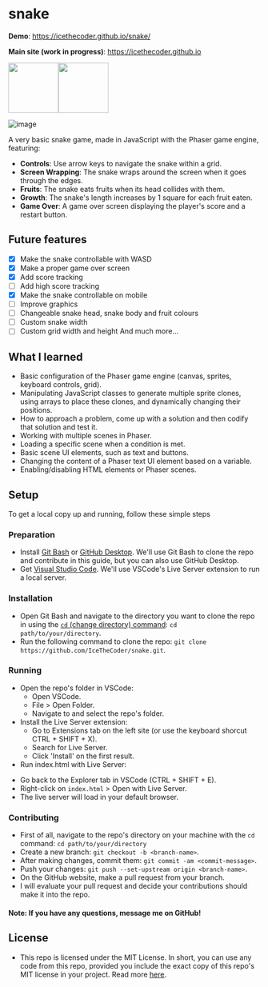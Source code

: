 # snake
**Demo**: https://icethecoder.github.io/snake/

**Main site (work in progress)**: https://icethecoder.github.io

<img src="https://raw.githubusercontent.com/bablubambal/All_logo_and_pictures/1ac69ce5fbc389725f16f989fa53c62d6e1b4883/social%20icons/html5.svg" height="100"><img src="https://raw.githubusercontent.com/bablubambal/All_logo_and_pictures/1ac69ce5fbc389725f16f989fa53c62d6e1b4883/social%20icons/javascript.svg" height="100">

![image](https://github.com/IceTheCoder/snake/assets/115871297/ad5fcd72-957a-44f1-9010-3a0edd070e70)

A very basic snake game, made in JavaScript with the Phaser game engine, featuring:
* **Controls**: Use arrow keys to navigate the snake within a grid.
* **Screen Wrapping**: The snake wraps around the screen when it goes through the edges.
* **Fruits**: The snake eats fruits when its head collides with them.
* **Growth**: The snake's length increases by 1 square for each fruit eaten.
* **Game Over**: A game over screen displaying the player's score and a restart button.

## Future features
- [X] Make the snake controllable with WASD
- [X] Make a proper game over screen
- [X] Add score tracking
- [ ] Add high score tracking
- [X] Make the snake controllable on mobile
- [ ] Improve graphics
- [ ] Changeable snake head, snake body and fruit colours
- [ ] Custom snake width
- [ ] Custom grid width and height
And much more...

## What I learned
- Basic configuration of the Phaser game engine (canvas, sprites, keyboard controls, grid).
- Manipulating JavaScript classes to generate multiple sprite clones, using arrays to place these clones, and dynamically changing their positions.
- How to approach a problem, come up with a solution and then codify that solution and test it.
- Working with multiple scenes in Phaser.
- Loading a specific scene when a condition is met.
- Basic scene UI elements, such as text and buttons.
- Changing the content of a Phaser text UI element based on a variable.
- Enabling/disabling HTML elements or Phaser scenes.

## Setup
To get a local copy up and running, follow these simple steps

### Preparation
- Install [Git Bash](https://git-scm.com/downloads)  or [GitHub Desktop](https://desktop.github.com/). We'll use Git Bash to clone the repo and contribute in this guide, but you can also use GitHub Desktop.
- Get [Visual Studio Code](https://code.visualstudio.com/). We'll use VSCode's Live Server extension to run a local server.

### Installation
- Open Git Bash and navigate to the directory you want to clone the repo in using the [`cd` (change directory) command](https://stackoverflow.com/questions/8961334/how-to-change-folder-with-git-bash): `cd path/to/your/directory`.
- Run the following command to clone the repo: `git clone https://github.com/IceTheCoder/snake.git`.

### Running
- Open the repo's folder in VSCode:
  * Open VSCode.
  * File > Open Folder.
  * Navigate to and select the repo's folder.
- Install the Live Server extension:
  * Go to Extensions tab on the left site (or use the keyboard shorcut CTRL + SHIFT + X).
  * Search for Live Server.
  * Click 'Install' on the first result.
 - Run index.html with Live Server:
  * Go back to the Explorer tab in VSCode (CTRL + SHIFT + E).
  * Right-click on `index.html` > Open with Live Server.
  * The live server will load in your default browser.

### Contributing
- First of all, navigate to the repo's directory on your machine with the `cd` command: `cd path/to/your/directory`
- Create a new branch: `git checkout -b <branch-name>`.
- After making changes, commit them: `git commit -am <commit-message>`.
- Push your changes: `git push --set-upstream origin <branch-name>`.
- On the GitHub website, make a pull request from your branch.
- I will evaluate your pull request and decide your contributions should make it into the repo.

#### Note: If you have any questions, message me on GitHub!

## License
- This repo is licensed under the MIT License. In short, you can use any code from this repo, provided you include the exact copy of this repo's MIT license in your project. Read more [here](https://github.com/IceTheCoder/snake/blob/main/LICENSE).

